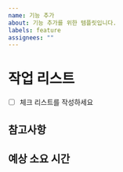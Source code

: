 ```yaml
---
name: 기능 추가
about: 기능 추가를 위한 템플릿입니다.
labels: feature
assignees: ""
---
```


# 작업 리스트

- [ ] 체크 리스트를 작성하세요

## 참고사항

## 예상 소요 시간

